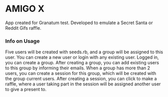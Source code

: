 # AMIGO X

App created for Granatum test.
Developed to emulate a Secret Santa or Reddit Gifs raffle.

### Info on Usage

Five users will be created with seeds.rb, and a group will be assigned to this user.
You can create a new user or login with any existing user.
Logged in, you can create a group.
After creating a group, you can add existing users to this group by informing their emails.
When a group has more than 2 users, you can create a session for this group, which will be created with the group current users.
After creating a session, you can click to make a raffle, where a user taking part in the session will be assigned another user to give a present to.